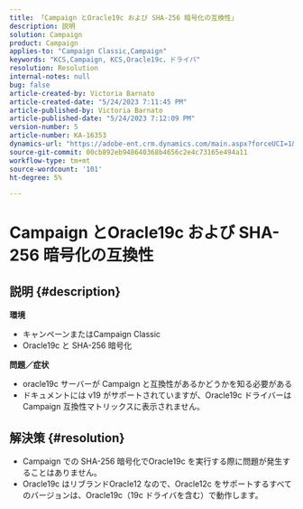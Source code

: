 ```yaml
---
title: 「Campaign とOracle19c および SHA-256 暗号化の互換性」
description: 説明
solution: Campaign
product: Campaign
applies-to: "Campaign Classic,Campaign"
keywords: "KCS,Campaign, KCS,Oracle19c，ドライバ"
resolution: Resolution
internal-notes: null
bug: false
article-created-by: Victoria Barnato
article-created-date: "5/24/2023 7:11:45 PM"
article-published-by: Victoria Barnato
article-published-date: "5/24/2023 7:12:09 PM"
version-number: 5
article-number: KA-16353
dynamics-url: "https://adobe-ent.crm.dynamics.com/main.aspx?forceUCI=1&pagetype=entityrecord&etn=knowledgearticle&id=ab2b2ed1-66fa-ed11-8849-6045bd006b3d"
source-git-commit: 00cb892eb948640368b4656c2e4c73165e494a11
workflow-type: tm+mt
source-wordcount: '101'
ht-degree: 5%

---
```


# Campaign とOracle19c および SHA-256 暗号化の互換性

## 説明 {#description}

<b>環境</b>
- キャンペーンまたはCampaign Classic
- Oracle19c と SHA-256 暗号化

<b>問題／症状</b>
- oracle19c サーバーが Campaign と互換性があるかどうかを知る必要がある
- ドキュメントには v19 がサポートされていますが、Oracle19c ドライバーは Campaign 互換性マトリックスに表示されません。



## 解決策 {#resolution}


- Campaign での SHA-256 暗号化でOracle19c を実行する際に問題が発生することはありません。
- Oracle19c はリブランドOracle12 なので、Oracle12c をサポートするすべてのバージョンは、Oracle19c（19c ドライバを含む）で動作します。



